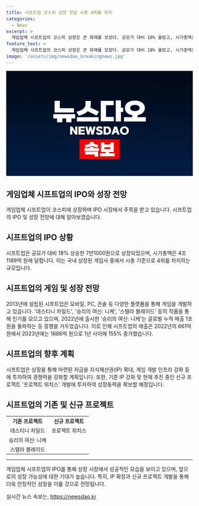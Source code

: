 ```yaml
---
title: 시프트업 코스피 상장 첫날 시총 4위를 차지
categories:
  - News
excerpt: >
  게임업체 시프트업의 코스피 상장은 큰 화제를 모았다. 공모가 대비 18% 올랐고, 시가총액은 4조1189억 원을 기록했다. 2013년 설립된 이 회사는 ‘데스티니 차일드’, ‘승리의 여신: 니케’, ‘스텔라 블레이드’ 등의 작품을 개발해왔고, 최근 출시한 모바일 게임 승리의 여신: 니케는 글로벌 누적 매출 1조 원을 돌파하는 성과를 거뒀다. 시프트업은 상장 자금을 IP 확대와 게임 개발 인프라 강화 등에 사용해 경쟁력을 키우고, 신규 프로젝트 ‘프로젝트 위치스’ 개발에도 힘을 실을 계획이다.
feature_text: >
  게임업체 시프트업의 코스피 상장은 큰 화제를 모았다. 공모가 대비 18% 올랐고, 시가총액은 4조1189억 원을 기록했다. 2013년 설립된 이 회사는 ‘데스티니 차일드’, ‘승리의 여신: 니케’, ‘스텔라 블레이드’ 등의 작품을 개발해왔고, 최근 출시한 모바일 게임 승리의 여신: 니케는 글로벌 누적 매출 1조 원을 돌파하는 성과를 거뒀다. 시프트업은 상장 자금을 IP 확대와 게임 개발 인프라 강화 등에 사용해 경쟁력을 키우고, 신규 프로젝트 ‘프로젝트 위치스’ 개발에도 힘을 실을 계획이다.
image: '/assets/img/newsdao_breakingnews.jpg'
---
```


<p><img src="/assets/img/newsdao_breakingnews.jpg" alt="flaretime 속보" /></p>

<h2>게임업체 시프트업의 IPO와 성장 전망</h2>

<p data-ke-size="size16">게임업체 시프트업이 코스피에 상장하며 IPO 시장에서 주목을 받고 있습니다. 시프트업의 IPO 및 성장 전망에 대해 알아보겠습니다.</p>

<h2 data-ke-size="size26">시프트업의 IPO 상황</h2>

<p data-ke-size="size16">시프트업은 공모가 대비 18% 상승한 7만1000원으로 상장되었으며, 시가총액은 4조1189억 원에 달합니다. 이는 국내 상장된 게임사 중에서 시총 기준으로 4위를 차지하는 규모입니다.</p>

<h2 data-ke-size="size26">시프트업의 게임 및 성장 전망</h2>

<p data-ke-size="size16">2013년에 설립된 시프트업은 모바일, PC, 콘솔 등 다양한 플랫폼을 통해 게임을 개발하고 있습니다. '데스티니 차일드', '승리의 여신: 니케', '스텔라 블레이드' 등의 작품을 통해 인기를 모으고 있으며, 2022년에 출시한 '승리의 여신: 니케'는 글로벌 누적 매출 1조 원을 돌파하는 등 흥행을 거두었습니다. 이로 인해 시프트업의 매출은 2022년의 661억 원에서 2023년에는 1686억 원으로 1년 사이에 155% 증가했습니다.</p>

<h2 data-ke-size="size26">시프트업의 향후 계획</h2>

<p data-ke-size="size16">시프트업은 상장을 통해 마련된 자금을 지식재산권(IP) 확대, 게임 개발 인프라 강화 등에 투자하여 경쟁력을 강화할 계획입니다. 또한, 기존 IP 강화 및 현재 추진 중인 신규 프로젝트 '프로젝트 위치스' 개발에 투자하여 성장동력을 확보할 예정입니다.</p>

<h2 data-ke-size="size26">시프트업의 기존 및 신규 프로젝트</h2>

<table>
   <tbody>
      <tr>
         <td style="text-align: center; height: 17px;"><b>기존 프로젝트</b></td>
         <td style="text-align: center; height: 17px;"><b>신규 프로젝트</b></td>
      </tr>
      <tr>
         <td style="text-align: center; height: 17px;">데스티니 차일드</td>
         <td style="text-align: center; height: 17px;">프로젝트 위치스</td>
      </tr>
      <tr>
         <td style="text-align: center; height: 17px;">승리의 여신: 니케</td>
         <td style="text-align: center; height: 17px;"></td>
      </tr>
      <tr>
         <td style="text-align: center; height: 17px;">스텔라 블레이드</td>
         <td style="text-align: center; height: 17px;"></td>
      </tr>
   </tbody>
</table>

<hr>

<p data-ke-size="size16">게임업체 시프트업의 IPO를 통해 상장 시장에서 성공적인 모습을 보이고 있으며, 앞으로의 성장 가능성에 대한 기대가 높습니다. 특히, IP 확장과 신규 프로젝트 개발을 통해 더욱 안정적인 성장을 이룰 것으로 전망됩니다.</p>
실시간 뉴스 속보는, <a href="https://newsdao.kr" rel="dofollow">https://newsdao.kr</a>


